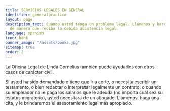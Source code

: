 ```yaml
---
title: SERVICIOS LEGALES EN GENERAL
identifier: generalpractice
layout: page
description_text: Cuando usted tenga un problema legal. Llámenos y haremos una cita
  de manera que reciba la debida asistencia legal.
language: spanish
icon: bank
banner_image: "/assets/books.jpg"
sitemap: true
order: 2
---
```


La Oficina Legal de Linda Cornelius también puede ayudarlos con otros casos de carácter civil.

Si usted ha sido demandado o tiene que ir a corte, o necesita escribir un testamento, o bien redactar o interpretar legalmente un contrato, o cuando su empleador no le paga los salarios que le adeuda (no importa cuál sea su estatus migratorio), usted necesitara de un abogado. Llámenos, haga una cita, y le brindaremos el asesoramiento legal más apropiado.